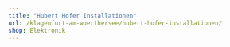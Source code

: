 ```yaml
---
title: "Hubert Hofer Installationen"
url: /klagenfurt-am-woerthersee/hubert-hofer-installationen/
shop: Elektronik
---
```

